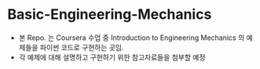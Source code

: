 # Basic-Engineering-Mechanics
#### 
+ 본 Repo. 는 Coursera 수업 중 Introduction to Engineering Mechanics 의 예제들을 파이썬 코드로 구현하는 곳임.
+ 각 예제에 대해 설명하고 구현하기 위한 참고자료들을 첨부할 예정
